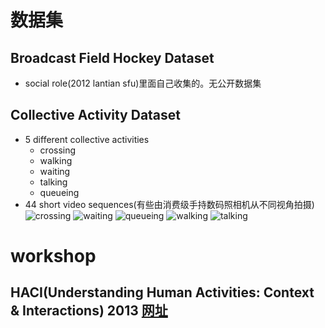 # 数据集
## Broadcast Field Hockey Dataset
- social role(2012 lantian sfu)里面自己收集的。无公开数据集
## Collective Activity Dataset
- 5 different collective activities
    - crossing
    - walking
    - waiting
    - talking
    - queueing
- 44 short video sequences(有些由消费级手持数码照相机从不同视角拍摄)
 ![crossing](http://vhosts.eecs.umich.edu/vision//acfigures/excross.jpg "crossing")
 ![waiting](http://vhosts.eecs.umich.edu/vision//acfigures/exwait.jpg "waiting")
 ![queueing](http://vhosts.eecs.umich.edu/vision//acfigures/exqueue.jpg "queueing")
 ![walking](http://vhosts.eecs.umich.edu/vision//acfigures/exwalk.jpg "queueing")
 ![talking](http://vhosts.eecs.umich.edu/vision//acfigures/extalk.jpg "talking")


# workshop
## HACI(Understanding Human Activities: Context & Interactions) 2013 [网址](http://haci2013.umiacs.umd.edu/)

